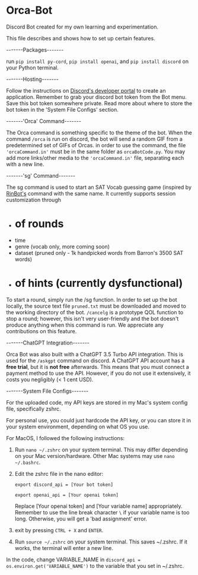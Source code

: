 # Orca-Bot
Discord Bot created for my own learning and experimentation. 

This file describes and shows how to set up certain features.

-------Packages-------

run `pip install py-cord`, `pip install openai`, and `pip install discord` on your Python terminal. 

-------Hosting-------

Follow the instructions on [Discord's developer portal](https://discord.com/developers/) to create an application. 
Remember to grab your discord bot token from the Bot menu. Save this bot token somewhere private. 
Read more about where to store the bot token in the 'System File Configs' section.

-------'Orca' Command-------

The Orca command is something specific to the theme of the bot. When the command `/orca` is run on discord, the bot will send a random GIF from a predetermined set of GIFs of Orcas. 
in order to use the command, the file `'orcaCommand.in'` must be in the same folder as `orcaBotCode.py`. 
You may add more links/other media to the `'orcaCommand.in'` file, separating each with a new line. 

-------'sg' Command-------

The sg command is used to start an SAT Vocab guessing game (inspired by [RinBot's](https://www.rinbot.moe) command with the same name. It currently supports session customization through 
- # of rounds
- time
- genre (vocab only, more coming soon)
- dataset (pruned only - 1k handpicked words from Barron's 3500 SAT words)
- # of hints (currently dysfunctional)

To start a round, simply run the /sg function. In order to set up the bot locally, the source text file `pruned.txt` must be downloaded and moved to the working directory of the bot.
`/cancelg` is a prototype QOL function to stop a round; however, this isn't very user-friendly and the bot doesn't produce anything when this command is run. We appreciate any contributions on this feature.

-------ChatGPT Integration-------

Orca Bot was also built with a ChatGPT 3.5 Turbo API integration. This is used for the `/askgpt` command on discord. 
A ChatGPT API account has a **free trial**, but it is **not free** afterwards. This means that you must connect a payment method to use the API. 
However, if you do not use it extensively, it costs you negligibly (< 1 cent USD).

-------System File Configs-------

For the uploaded code, my API keys are stored in my Mac's system config file, specifically zshrc. 

For personal use, you could just hardcode the API key, or you can store it in your system environment, depending on what OS you use. 

For MacOS, I followed the following instructions:

1. Run `nano ~/.zshrc` on your system terminal. This may differ depending on your Mac version/hardware. Other Mac systems may use `nano ~/.bashrc`. 
2. Edit the zshrc file in the nano editor:

   `export discord_api = [Your bot token]`

   `export openai_api = [Your openai token]` 

   Replace [Your openai token] and [Your variable name] appropriately. Remember to use the line break character `\` if your variable name is too long. Otherwise, you will get a 'bad assignment'       error.

3. exit by pressing `CTRL + X` and `ENTER`.
   
4. Run `source ~/.zshrc` on your system terminal. This saves ~/.zshrc. If it works, the terminal will enter a new line. 

In the code, change VARIABLE_NAME in `discord_api = os.environ.get('VARIABLE_NAME')` to the variable that you set in ~/.zshrc. 

